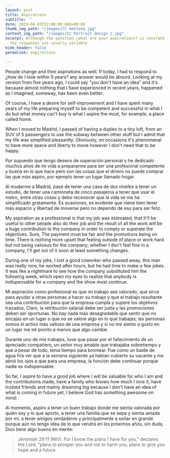 ```yaml
---
layout: post
title: Aspirations
subtitle: ''
date: 2020-04-03T22:00:00.000+00:00
thumb_img_path: "/images/CC montana.jpg"
content_img_path: "/images/CC Portrait design 2.jpg"
excerpt: Although the question ¿what are your aspirations? is constant in job interviews,
  the responses are usually variable
hide_header: false
permalink: aspirations

---
```

People change and their aspirations as well. If today, I had to respond to ¿how do I look within 5 years? any answer would be absurd. Looking at my version from five years ago, I could say "you don't have an idea" and it's because almost nothing that I have experienced in recent years, happened as I imagined, someway, has been even better.

Of course, I have a desire for self-improvement and I have spent many years of my life preparing myself to be competent and successful in what I do but what money can't buy is what I aspire the most, for example, a place called home.

When I moved to Madrid, I passed of having a duplex to a tiny loft, from an SUV of 5 passengers to use the subway between other stuff but I admit that my life was simplified pleasantly. Obviously, on occasions it's phenomenal to have more space and liberty to move however I don't need that to be happy.

Por supuesto que tengo deseos de superación personal y he dedicado muchos años de mi vida a prepararme para ser una profesional competente y buena en lo que hace pero son las cosas que el dinero no puede comprar las que más aspiro, por ejemplo tener un lugar llamado hogar.

Al mudarme a Madrid, pasé de tener una casa de dos niveles a tener un estudio, de tener una camioneta de cinco pasajeros a tener que usar el metro, entre otras cosas y debo reconocer que la vida se me ha simplificado gratamente. Es ocasiones, es evidente que viene bien tener más espacio y libertad de moverse pero no dependo de eso para ser feliz.

My aspiration as a professional is that my job was estimated, that it'll be useful to other people also do their job and the result of all the work will be a huge contribution to the company in order to comply or superate the objectives. Sure, The payment must be fair and the promotions being on time. There is nothing more upset that feeling outside of place or work hard but not being valiosus for the company; whether I don't feel fine in a company, I'll get out of it soon at least something changes.

During one of my jobs, I lost a good coworker who passed away, this man was really nice, he worked after hours, but he had time to make a few jokes. It was like a nightmare to see how the company substituted him the following week, which open my eyes to realize that anybody is indispensable for a company and the show must continue.

Mi aspiración como profesional es que mi trabajo sea valorado, que sirva para ayudar a otras personas a hacer su trabajo y que el trabajo resultante sea una contribución para que la empresa cumpla y supere los objetivos trazados. Claro, la retribución salarial debe ser justa y las promociones deben ser oportunas. No hay nada más desagradable que sentir que no encajas en un lugar o que no se valore algo en lo que trabajas; las personas somos el activo más valioso de una empresa y si no me siento a gusto en un lugar me iré pronto a menos que algo cambie.

Durante uno de mis trabajos, tuve que pasar por el fallecimiento de un apreciado compañero, un señor muy amable que trabajaba sobretiempo y que a pesar de todo, tenía tiempo para bromear. Fue como un balde de agua fría ver que a la semana siguiente ya habían cubierto su vacante y me abrió los ojos a que para una empresa, la función debe continuar porque nadie es indispensable.

So far, I aspire to have a good job where I will be valuable for who I am and the contributions made, have a family who knows how much I love it, have trusted friends and mainly dreaming big because I don't have an idea of what is coming in future yet, I believe God has something awesome on mind:

Al momento, aspiro a tener un buen trabajo donde me sienta valorada por quién soy y lo que aporto, a tener una familia que se sepa y sienta amada por mí, a tener amigos verdaderos y principalmente a soñar en grande porque aún no tengo idea de lo que vendrá en los próximos años, sin duda, Dios tiene algo bueno en mente:

> Jeremiah 29:11 (NIV). For I know the plans I have for you,” declares the Lord, “plans to prosper you and not to harm you, plans to give you hope and a future.